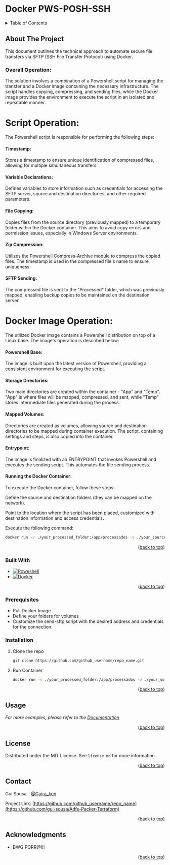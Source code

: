# Docker PWS-POSH-SSH

<a name="readme-top"></a>
<!--
*** Thanks for checking out the Best-README-Template. If you have a suggestion
*** that would make this better, please fork the repo and create a pull request
*** or simply open an issue with the tag "enhancement".
*** Don't forget to give the project a star!
*** Thanks again! Now go create something AMAZING! :D
-->



<!-- PROJECT SHIELDS -->
<!--
*** I'm using markdown "reference style" links for readability.
*** Reference links are enclosed in brackets [ ] instead of parentheses ( ).
*** See the bottom of this document for the declaration of the reference variables
*** for contributors-url, forks-url, etc. This is an optional, concise syntax you may use.
*** https://www.markdownguide.org/basic-syntax/#reference-style-links
-->

<!-- TABLE OF CONTENTS -->
<details>
  <summary>Table of Contents</summary>
  <ol>
    <li>
      <a href="#about-the-project">About The Project</a>
      <ul>
        <li><a href="#built-with">Built With</a></li>
      </ul>
    </li>
    <li>
      <a href="#getting-started">Getting Started</a>
      <ul>
        <li><a href="#prerequisites">Prerequisites</a></li>
        <li><a href="#installation">Installation</a></li>
      </ul>
    </li>
    <li><a href="#usage">Usage</a></li>
    <li><a href="#license">License</a></li>
    <li><a href="#contact">Contact</a></li>
    <li><a href="#acknowledgments">Acknowledgments</a></li>
  </ol>
</details>



<!-- ABOUT THE PROJECT -->
## About The Project
This document outlines the technical approach to automate secure file transfers via SFTP (SSH File Transfer Protocol) using Docker.

### Overall Operation:
The solution involves a combination of a Powershell script for managing the transfer and a Docker image containing the necessary infrastructure. The script handles copying, compressing, and sending files, while the Docker image provides the environment to execute the script in an isolated and repeatable manner.

# Script Operation: 
The Powershell script is responsible for performing the following steps:

#### Timestamp: 
Stores a timestamp to ensure unique identification of compressed files, allowing for multiple simultaneous transfers.

#### Variable Declarations: 
Defines variables to store information such as credentials for accessing the SFTP server, source and destination directories, and other required parameters.

#### File Copying: 
Copies files from the source directory (previously mapped) to a temporary folder within the Docker container. This aims to avoid copy errors and permission issues, especially in Windows Server environments.

#### Zip Compression: 
Utilizes the Powershell Compress-Archive module to compress the copied files. The timestamp is used in the compressed file's name to ensure uniqueness.

#### SFTP Sending: 
The compressed file is sent to the "Processed" folder, which was previously mapped, enabling backup copies to be maintained on the destination server.

# Docker Image Operation:
The utilized Docker image contains a Powershell distribution on top of a Linux base. The image's operation is described below:

#### Powershell Base: 
The image is built upon the latest version of Powershell, providing a consistent environment for executing the script.

#### Storage Directories: 
Two main directories are created within the container - "App" and "Temp". "App" is where files will be mapped, compressed, and sent, while "Temp" stores intermediate files generated during the process.

#### Mapped Volumes: 
Directories are created as volumes, allowing source and destination directories to be mapped during container execution. The script, containing settings and steps, is also copied into the container.

#### Entrypoint: 
The image is finalized with an ENTRYPOINT that invokes Powershell and executes the sending script. This automates the file sending process.

#### Running the Docker Container:
To execute the Docker container, follow these steps:

Define the source and destination folders (they can be mapped on the network).

Point to the location where the script has been placed, customized with destination information and access credentials.

Execute the following command:

```sh
docker run -v ./your_processed_folder:/app/processados -v ./your_source_folder:/app/origem -v ./send-sftp.ps1:/app/send-sftp.ps1 –d guisousa/pwsh-posh-ssh:0.5
```
<p align="right">(<a href="#readme-top">back to top</a>)</p>



### Built With

* [![Poweshell][Powershell]][Angular-url]
* [![Docker][Docker]][Angular-url]

<p align="right">(<a href="#readme-top">back to top</a>)</p>



<!-- GETTING STARTED -->
### Prerequisites

* Pull Docker Image
* Define your folders for volumes
* Customize the send-sftp script with the desired address and credentials for the connection.

### Installation

1. Clone the repo
   ```sh
   git clone https://github.com/github_username/repo_name.git
   ```
2. Run Container
   ```sh
   docker run -v ./your_processed_folder:/app/processados -v ./your_source_folder:/app/origem -v ./send-sftp.ps1:/app/send-sftp.ps1 –d guisousa/pwsh-posh-ssh:0.5
   ```

<p align="right">(<a href="#readme-top">back to top</a>)</p>


<!-- USAGE EXAMPLES -->
## Usage

_For more examples, please refer to the [Documentation](https://medium.com/@gui_sousa/adfs-na-nuvem-com-terraform-packer-ansible-a9a0f077baae)_

<p align="right">(<a href="#readme-top">back to top</a>)</p>


<!-- LICENSE -->
## License

Distributed under the MIT License. See `license.md` for more information.

<p align="right">(<a href="#readme-top">back to top</a>)</p>



<!-- CONTACT -->
## Contact

Gui Sousa - [@Guira_kun](https://twitter.com/Guira_kun)

Project Link: [https://github.com/github_username/repo_name](https://github.com/gui-sousa/Adfs-Packer-Terraform)

<p align="right">(<a href="#readme-top">back to top</a>)</p>


<!-- ACKNOWLEDGMENTS -->
## Acknowledgments

* []()BWG PORR@!!!

<p align="right">(<a href="#readme-top">back to top</a>)</p>



<!-- MARKDOWN LINKS & IMAGES -->
<!-- https://www.markdownguide.org/basic-syntax/#reference-style-links -->
[contributors-shield]: https://img.shields.io/github/contributors/github_username/repo_name.svg?style=for-the-badge
[contributors-url]: https://github.com/github_username/repo_name/graphs/contributors
[forks-shield]: https://img.shields.io/github/forks/github_username/repo_name.svg?style=for-the-badge
[forks-url]: https://github.com/github_username/repo_name/network/members
[stars-shield]: https://img.shields.io/github/stars/github_username/repo_name.svg?style=for-the-badge
[stars-url]: https://github.com/github_username/repo_name/stargazers
[issues-shield]: https://img.shields.io/github/issues/github_username/repo_name.svg?style=for-the-badge
[issues-url]: https://github.com/github_username/repo_name/issues
[license-shield]: https://img.shields.io/github/license/github_username/repo_name.svg?style=for-the-badge
[license-url]: https://github.com/github_username/repo_name/blob/master/LICENSE.txt
[linkedin-shield]: https://img.shields.io/badge/-LinkedIn-black.svg?style=for-the-badge&logo=linkedin&colorB=555
[linkedin-url]: https://linkedin.com/in/linkedin_username
[product-screenshot]: images/screenshot.png
[Next.js]: https://img.shields.io/badge/next.js-000000?style=for-the-badge&logo=nextdotjs&logoColor=white
[Next-url]: https://nextjs.org/
[React.js]: https://img.shields.io/badge/React-20232A?style=for-the-badge&logo=react&logoColor=61DAFB
[Terraform]: https://img.shields.io/badge/Terraform-20232A?style=for-the-badge&logo=terraform&logoColor=7B42BC
[Packer]: https://img.shields.io/badge/packer-20232A?style=for-the-badge&logo=packer&logoColor=02A8EF
[Ansible]: https://img.shields.io/badge/Ansible-20232A?style=for-the-badge&logo=ansible&logoColor=EE0000
[Powershell]: https://img.shields.io/badge/Powershell-20232A?style=for-the-badge&logo=powershell&logoColor=5391FE
[React-url]: https://reactjs.org/
[Vue.js]: https://img.shields.io/badge/Vue.js-35495E?style=for-the-badge&logo=vuedotjs&logoColor=4FC08D
[Vue-url]: https://vuejs.org/
[Angular.io]: https://img.shields.io/badge/Angular-DD0031?style=for-the-badge&logo=angular&logoColor=white
[Angular-url]: https://angular.io/
[Svelte.dev]: https://img.shields.io/badge/Svelte-4A4A55?style=for-the-badge&logo=svelte&logoColor=FF3E00
[Svelte-url]: https://svelte.dev/
[Laravel.com]: https://img.shields.io/badge/Laravel-FF2D20?style=for-the-badge&logo=laravel&logoColor=white
[Laravel-url]: https://laravel.com
[Bootstrap.com]: https://img.shields.io/badge/Bootstrap-563D7C?style=for-the-badge&logo=bootstrap&logoColor=white
[Bootstrap-url]: https://getbootstrap.com
[JQuery.com]: https://img.shields.io/badge/jQuery-0769AD?style=for-the-badge&logo=jquery&logoColor=white
[JQuery-url]: https://jquery.com 
[Docker]: https://img.shields.io/badge/Docker-20232A?style=for-the-badge&logo=docker
